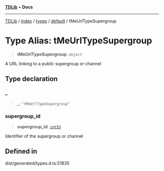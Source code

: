 [**TDLib**](../../../../../../README.md) • **Docs**

***

[TDLib](../../../../../../modules.md) / [index](../../../../../README.md) / [types](../../../README.md) / [default](../README.md) / tMeUrlTypeSupergroup

# Type Alias: tMeUrlTypeSupergroup

> **tMeUrlTypeSupergroup**: `object`

A URL linking to a public supergroup or channel

## Type declaration

### \_

> **\_**: `"tMeUrlTypeSupergroup"`

### supergroup\_id

> **supergroup\_id**: [`int53`](int53.md)

Identifier of the supergroup or channel

## Defined in

dist/generated/types.d.ts:51835
